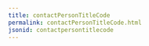 ```yaml
---
title: contactPersonTitleCode
permalink: contactPersonTitleCode.html
jsonid: contactpersontitlecode
---
```

